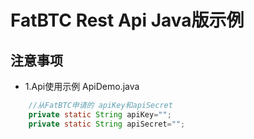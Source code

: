 # FatBTC Rest Api Java版示例


## 注意事项

- 1.Api使用示例 ApiDemo.java  
``` Java
	//从FatBTC申请的 apiKey和apiSecret
	private static String apiKey="";
	private static String apiSecret="";
```
